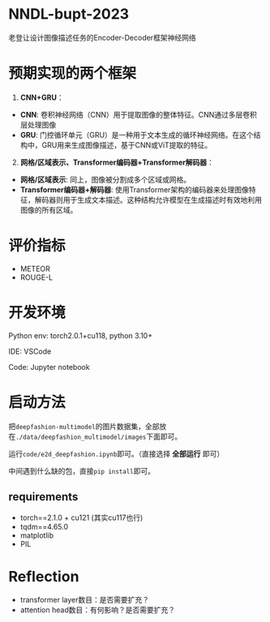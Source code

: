 # NNDL-bupt-2023

老登让设计图像描述任务的Encoder-Decoder框架神经网络

# 预期实现的两个框架

1. **CNN+GRU**：

- **CNN**: 卷积神经网络（CNN）用于提取图像的整体特征。CNN通过多层卷积层处理图像
- **GRU**: 门控循环单元（GRU）是一种用于文本生成的循环神经网络。在这个结构中，GRU用来生成图像描述，基于CNN或ViT提取的特征。


2. **网格/区域表示、Transformer编码器+Transformer解码器**：

- **网格/区域表示**: 同上，图像被分割成多个区域或网格。
- **Transformer编码器+解码器**: 使用Transformer架构的编码器来处理图像特征，解码器则用于生成文本描述。这种结构允许模型在生成描述时有效地利用图像的所有区域。

# 评价指标
+ METEOR
+ ROUGE-L

# 开发环境

Python env: torch2.0.1+cu118, python 3.10+

IDE: VSCode

Code: Jupyter notebook

# 启动方法

把`deepfashion-multimodel`的图片数据集，全部放在`./data/deepfashion_multimodel/images`下面即可。

运行`code/e2d_deepfashion.ipynb`即可。（直接选择 **全部运行** 即可）

中间遇到什么缺的包，直接`pip install`即可。

## requirements
+ torch==2.1.0 + cu121 (其实cu117也行)
+ tqdm==4.65.0
+ matplotlib
+ PIL



# Reflection

+ transformer layer数目：是否需要扩充？
+ attention head数目：有何影响？是否需要扩充？